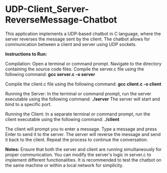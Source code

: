 # UDP-Client_Server-ReverseMessage-Chatbot
This application implements a UDP-based chatbot in C language, where the server reverses the message sent by the client. The chatbot allows for communication between a client and server using UDP sockets.

**Instructions to Run:**

Compilation:
Open a terminal or command prompt.
Navigate to the directory containing the source code files.
Compile the server.c file using the following command:
**gcc server.c -o server**

Compile the client.c file using the following command:
**gcc client.c -o client**

Running the Server:
In the terminal or command prompt, run the server executable using the following command:
**./server**
The server will start and bind to a specific port.

Running the Client:
In a separate terminal or command prompt, run the client executable using the following command:
**./client**

The client will prompt you to enter a message.
Type a message and press Enter to send it to the server.
The server will reverse the message and send it back to the client.
Repeat the process to continue the conversation.

**Notes:**
Ensure that both the server and client are running simultaneously for proper communication.
You can modify the server's logic in server.c to implement different functionalities.
It is recommended to test the chatbot on the same machine or within a local network for simplicity.
